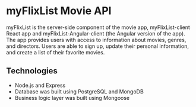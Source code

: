 # myFlixList Movie API

myFlixList is the server-side component of the movie app, myFlixList-client React app and myFlixList-Angular-client (the Angular version of the app). The app provides users with access to information about movies, genres, and directors. Users are able to sign up, update their personal information, and create a list of their favorite movies.

## Technologies

- Node.js and Express
- Database was built using PostgreSQL and MongoDB
- Business logic layer was built using Mongoose
